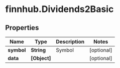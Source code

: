 # finnhub.Dividends2Basic

## Properties

Name | Type | Description | Notes
------------ | ------------- | ------------- | -------------
**symbol** | **String** | Symbol | [optional] 
**data** | **[Object]** |  | [optional] 


